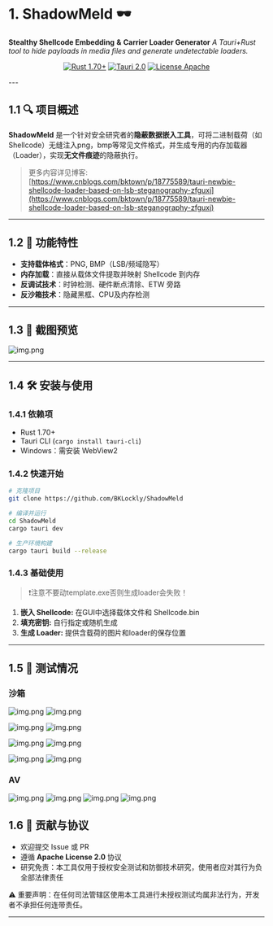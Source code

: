 # 1. ShadowMeld 🕶️

**Stealthy Shellcode Embedding**  **&amp;**  **Carrier Loader Generator**
*A Tauri+Rust tool to hide payloads in media files and generate undetectable loaders.*

<div align="center">
  
  [![Rust 1.70+](https://img.shields.io/badge/Rust-1.70%2B-orange?logo=rust)](https://www.rust-lang.org/)
  [![Tauri 2.0](https://img.shields.io/badge/Tauri-2.0-blue?logo=tauri)](https://tauri.app/)
  [![License Apache](https://img.shields.io/badge/License-Apache-red)](https://www.apache.org/licenses/)
  
</div>
---

## 1.1 🔍 项目概述

**ShadowMeld** 是一个针对安全研究者的**隐蔽数据嵌入工具**，可将二进制载荷（如 Shellcode）无缝注入png，bmp等常见文件格式，并生成专用的内存加载器（Loader），实现**无文件痕迹**的隐蔽执行。

> 更多内容详见博客: [https://www.cnblogs.com/bktown/p/18775589/tauri-newbie-shellcode-loader-based-on-lsb-steganography-zfguxj](https://www.cnblogs.com/bktown/p/18775589/tauri-newbie-shellcode-loader-based-on-lsb-steganography-zfguxj)
---

## 1.2 🚀 功能特性

* **支持载体格式**：PNG, BMP（LSB/频域隐写）
* **内存加载**：直接从载体文件提取并映射 Shellcode 到内存
* **反调试技术**：时钟检测、硬件断点清除、ETW 旁路
* **反沙箱技术**：隐藏黑框、CPU及内存检测

---

## 1.3 📸 截图预览
![img.png](./static/usage.png)

---

## 1.4 🛠️ 安装与使用

### 1.4.1 依赖项

* Rust 1.70+
* Tauri CLI (`cargo install tauri-cli`)
* Windows：需安装 WebView2


### 1.4.2 快速开始

```bash
# 克隆项目  
git clone https://github.com/BKLockly/ShadowMeld  

# 编译并运行  
cd ShadowMeld  
cargo tauri dev  

# 生产环境构建  
cargo tauri build --release  
```


### 1.4.3 基础使用
> ❗注意不要动template.exe否则生成loader会失败！
1. **嵌入 Shellcode:**  在GUI中选择载体文件和 Shellcode.bin
2. **填充密钥:** 自行指定或随机生成
3. **生成 Loader:**  提供含载荷的图片和loader的保存位置

---

## 1.5 🐋 测试情况
### 沙箱
![img.png](./static/vtp.png)
![img.png](./static/vt.png)

![img.png](./static/360sandbox.png)
![img.png](./static/360sandboxPic.png)

![img.png](./static/wbp.png)
![img.png](./static/wb.png)

![img.png](./static/ahyp.png)
![img.png](./static/ahy.png)


### AV
![img.png](./static/df.png)
![img.png](./static/360.png)
![img.png](./static/hr.png)
![img.png](./static/tx.png)

## 1.6 🤝 贡献与协议

* 欢迎提交 Issue 或 PR
* 遵循 **Apache License 2.0** 协议
* 研究免责：本工具仅用于授权安全测试和防御技术研究，使用者应对其行为负全部法律责任

⚠️ 重要声明：在任何司法管辖区使用本工具进行未授权测试均属非法行为，开发者不承担任何连带责任。


---
